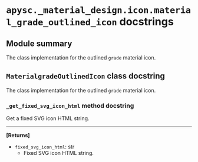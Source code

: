 # `apysc._material_design.icon.material_grade_outlined_icon` docstrings

## Module summary

The class implementation for the outlined `grade` material icon.

## `MaterialgradeOutlinedIcon` class docstring

The class implementation for the outlined `grade` material icon.

### `_get_fixed_svg_icon_html` method docstring

Get a fixed SVG icon HTML string.<hr>

**[Returns]**

- `fixed_svg_icon_html`: str
  - Fixed SVG icon HTML string.